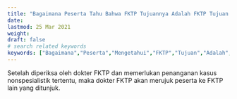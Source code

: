 ```yaml
---
title: "Bagaimana Peserta Tahu Bahwa FKTP Tujuannya Adalah FKTP Tujuan Rujukan Horizontal"
date: 
lastmod: 25 Mar 2021
weight: 
draft: false
# search related keywords
keywords: ["Bagaimana","Peserta","Mengetahui","FKTP","Tujuan","Adalah","Rujukan","Horizontal","Dokter"]
---
```


Setelah diperiksa oleh dokter FKTP dan memerlukan penanganan kasus nonspesialistik tertentu, maka dokter FKTP akan merujuk peserta ke FKTP lain yang ditunjuk.